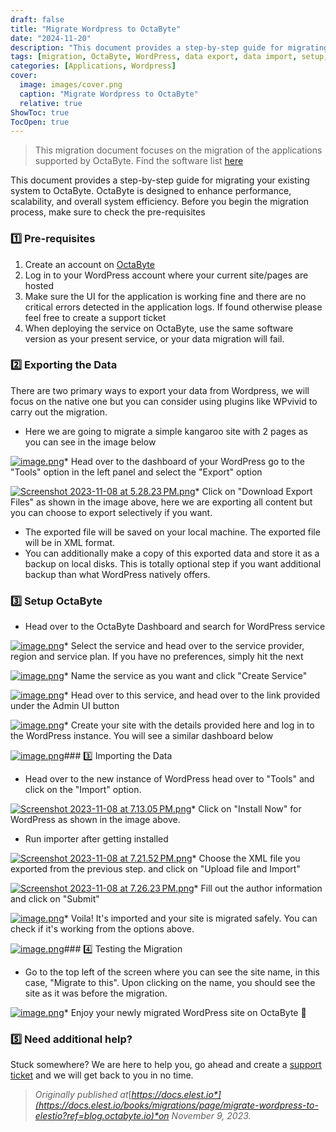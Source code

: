 ```yaml
---
draft: false
title: "Migrate Wordpress to OctaByte"
date: "2024-11-20"
description: "This document provides a step-by-step guide for migrating your WordPress site to OctaByte. It covers prerequisites, data export, setup, data import, testing the migration, and offers support for any issues during the process"
tags: [migration, OctaByte, WordPress, data export, data import, setup, support, site migration, scalability, performance]
categories: [Applications, Wordpress]
cover:
  image: images/cover.png
  caption: "Migrate Wordpress to OctaByte"
  relative: true
ShowToc: true
TocOpen: true
---
```




> This migration document focuses on the migration of the applications supported by OctaByte. Find the software list [here](https://octabyte.io/applications/cms/wordpress)

This document provides a step\-by\-step guide for migrating your existing system to OctaByte. OctaByte is designed to enhance performance, scalability, and overall system efficiency. Before you begin the migration process, make sure to check the pre\-requisites

### 1️⃣ Pre\-requisites

1. Create an account on [OctaByte](https://octabyte.io/?ref=blog.octabyte.io)
2. Log in to your WordPress account where your current site/pages are hosted
3. Make sure the UI for the application is working fine and there are no critical errors detected in the application logs. If found otherwise please feel free to create a support ticket
4. When deploying the service on OctaByte, use the same software version as your present service, or your data migration will fail.

### 2️⃣ Exporting the Data

There are two primary ways to export your data from Wordpress, we will focus on the native one but you can consider using plugins like WPvivid to carry out the migration.

* Here we are going to migrate a simple kangaroo site with 2 pages as you can see in the image below

[![image.png](https://docs.elest.io/uploads/images/gallery/2023-11/scaled-1680-/image.png)](https://docs.elest.io/uploads/images/gallery/2023-11/image.png?ref=blog.octabyte.io)* Head over to the dashboard of your WordPress go to the "Tools" option in the left panel and select the "Export" option

[![Screenshot 2023-11-08 at 5.28.23 PM.png](https://docs.elest.io/uploads/images/gallery/2023-11/scaled-1680-/screenshot-2023-11-08-at-5-28-23-pm.png)](https://docs.elest.io/uploads/images/gallery/2023-11/screenshot-2023-11-08-at-5-28-23-pm.png?ref=blog.octabyte.io)* Click on "Download Export Files" as shown in the image above, here we are exporting all content but you can choose to export selectively if you want.
* The exported file will be saved on your local machine. The exported file will be in XML format.
* You can additionally make a copy of this exported data and store it as a backup on local disks. This is totally optional step if you want additional backup than what WordPress natively offers.

### 3️⃣ Setup OctaByte

* Head over to the OctaByte Dashboard and search for WordPress service

[![image.png](https://docs.elest.io/uploads/images/gallery/2023-11/scaled-1680-/i98image.png)](https://docs.elest.io/uploads/images/gallery/2023-11/i98image.png?ref=blog.octabyte.io)* Select the service and head over to the service provider, region and service plan. If you have no preferences, simply hit the next

[![image.png](https://docs.elest.io/uploads/images/gallery/2023-11/scaled-1680-/vX3image.png)](https://docs.elest.io/uploads/images/gallery/2023-11/vX3image.png?ref=blog.octabyte.io)* Name the service as you want and click "Create Service"

[![image.png](https://docs.elest.io/uploads/images/gallery/2023-11/scaled-1680-/46Fimage.png)](https://docs.elest.io/uploads/images/gallery/2023-11/46Fimage.png?ref=blog.octabyte.io)* Head over to this service, and head over to the link provided under the Admin UI button

[![image.png](https://docs.elest.io/uploads/images/gallery/2023-11/scaled-1680-/tWZimage.png)](https://docs.elest.io/uploads/images/gallery/2023-11/tWZimage.png?ref=blog.octabyte.io)* Create your site with the details provided here and log in to the WordPress instance. You will see a similar dashboard below

[![image.png](https://docs.elest.io/uploads/images/gallery/2023-11/scaled-1680-/dX1image.png)](https://docs.elest.io/uploads/images/gallery/2023-11/dX1image.png?ref=blog.octabyte.io)### 3️⃣ Importing the Data

* Head over to the new instance of WordPress head over to "Tools" and click on the "Import" option.

[![Screenshot 2023-11-08 at 7.13.05 PM.png](https://docs.elest.io/uploads/images/gallery/2023-11/scaled-1680-/screenshot-2023-11-08-at-7-13-05-pm.png)](https://docs.elest.io/uploads/images/gallery/2023-11/screenshot-2023-11-08-at-7-13-05-pm.png?ref=blog.octabyte.io)* Click on "Install Now" for WordPress as shown in the image above.
* Run importer after getting installed

[![Screenshot 2023-11-08 at 7.21.52 PM.png](https://docs.elest.io/uploads/images/gallery/2023-11/scaled-1680-/screenshot-2023-11-08-at-7-21-52-pm.png)](https://docs.elest.io/uploads/images/gallery/2023-11/screenshot-2023-11-08-at-7-21-52-pm.png?ref=blog.octabyte.io)* Choose the XML file you exported from the previous step. and click on "Upload file and Import"

[![Screenshot 2023-11-08 at 7.26.23 PM.png](https://docs.elest.io/uploads/images/gallery/2023-11/scaled-1680-/screenshot-2023-11-08-at-7-26-23-pm.png)](https://docs.elest.io/uploads/images/gallery/2023-11/screenshot-2023-11-08-at-7-26-23-pm.png?ref=blog.octabyte.io)* Fill out the author information and click on "Submit"

[![image.png](https://docs.elest.io/uploads/images/gallery/2023-11/scaled-1680-/JM4image.png)](https://docs.elest.io/uploads/images/gallery/2023-11/JM4image.png?ref=blog.octabyte.io)* Voila! It's imported and your site is migrated safely. You can check if it's working from the options above.

[![image.png](https://docs.elest.io/uploads/images/gallery/2023-11/scaled-1680-/LM7image.png)](https://docs.elest.io/uploads/images/gallery/2023-11/LM7image.png?ref=blog.octabyte.io)### 4️⃣ Testing the Migration

* Go to the top left of the screen where you can see the site name, in this case, "Migrate to this". Upon clicking on the name, you should see the site as it was before the migration.

[![image.png](https://docs.elest.io/uploads/images/gallery/2023-11/scaled-1680-/hHYimage.png)](https://docs.elest.io/uploads/images/gallery/2023-11/hHYimage.png?ref=blog.octabyte.io)* Enjoy your newly migrated WordPress site on OctaByte 🎉

### 5️⃣ Need additional help?

Stuck somewhere? We are here to help you, go ahead and create a [support ticket](https://dash.elest.io/support/creation?ref=blog.octabyte.io) and we will get back to you in no time.


> *Originally published at*[*https://docs.elest.io*](https://docs.elest.io/books/migrations/page/migrate-wordpress-to-elestio?ref=blog.octabyte.io)*on November 9, 2023\.*



